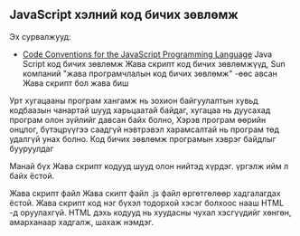 JavaScript хэлний код бичих зөвлөмж
-----------------------------------
Эх сурвалжууд:
 *  [Code Conventions for the JavaScript Programming Language](http://javascript.crockford.com/code.html)
Java Script код бичих зөвлөмж 
Жава скрипт код бичих зөвлөмжүүд, Sun компаний "жава програмчлалын код бичих зөвлөмж" -өөс авсан Жава скрипт бол жава биш

Урт хугацааны програм хангамж нь зохион байгуулалтын хувьд кодбаазын чанартай шууд харьцаатай байдаг, хугацаа нь дуусахад програм олон зүйлийг давсан байх болно, 
Хэрэв програм өөрийн онцлог, бүтэцрүүгээ саадгүй нэвтрэвэл харамсалтай нь програм төд удалгүй унах болно. Код бичих зөвлөмж програмын хэврэг байдлыг бууруулдаг 

Манай бүх Жава скрипт кодууд шууд олон нийтэд хүрдэг. үргэлж ийм л байх ёстой.

Жава скрипт файл
Жава скипт файл .js файл өргөтгөлөөр хадгалагдах ёстой.
Жава скрипт код нэг бүхэл тодорхой хэсэг болхоос нааш HTML -д оруулахгүй. HTML дэхь кодууд нь хуудасны чухал хэсгүүдийг хөнгөн, амарханаар хадгалж, шахаж нэмдэг.

<script src=filename.js> таг нь Body хэсэгийг хамгийн төгсгөлд байх ёстой, Ингэснээр скрипт ачааллахдаа бусад хуудасны бүрэлдэхүүнд ноогдох ачааллыг багасгана.